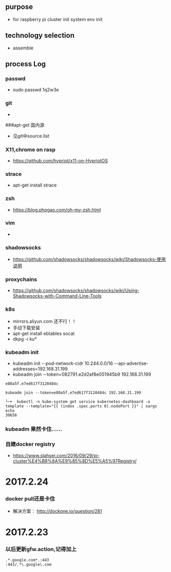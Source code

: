 ## purpose
* for raspberry pi cluster init system env init

## technology selection
* assemble


## process Log

### passwd
* sudo passwd 1q2w3e

### git
* 
###apt-get 国内源
* 见git中source.list
### X11,chrome on rasp
* https://github.com/hypriot/x11-on-HypriotOS

### strace
* apt-get install strace

### zsh
* https://blog.phpgao.com/oh-my-zsh.html
### vim
* 

### shadowsocks
* https://github.com/shadowsocks/shadowsocks/wiki/Shadowsocks-使用说明

### proxychains
* https://github.com/shadowsocks/shadowsocks/wiki/Using-Shadowsocks-with-Command-Line-Tools

### k8s 
* mirrors.aliyun.com 还不行！！
* 手动下载安装
* apt-get install ebtables socat
* dkpg -i ku*

### kubeadm init
* kubeadm init --pod-network-cidr  10.244.0.0/16 --api-advertise-addresses=192.168.31.199
* kubeadm join --token=082791.e2d2af8e051945b9 192.168.31.199

```
e80a5f.e7ed617f3120484c

kubeadm join --token=e80a5f.e7ed617f3120484c 192.168.31.199

╰─➤  kubectl -n kube-system get service kubernetes-dashboard -o template --template="{{ (index .spec.ports 0).nodePort }}" | xargs echo
30656

```

### kubeadm 果然卡住……

### 自建docker registry
* https://www.slahser.com/2016/09/29/pi-cluster%E4%B8%8A%E9%85%8D%E5%A5%97Registry/


# 2017.2.24
### docker pull还是卡住
* 解决方案： http://dockone.io/question/281


# 2017.2.23
### 以后更新gfw.action,记得加上
```
.*.google.com*.:443
:443/.*\.google\.com
```


